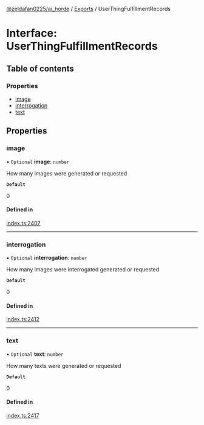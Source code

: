 [@zeldafan0225/ai_horde](../README.md) / [Exports](../modules.md) / UserThingFulfillmentRecords

# Interface: UserThingFulfillmentRecords

## Table of contents

### Properties

- [image](UserThingFulfillmentRecords.md#image)
- [interrogation](UserThingFulfillmentRecords.md#interrogation)
- [text](UserThingFulfillmentRecords.md#text)

## Properties

### image

• `Optional` **image**: `number`

How many images were generated or requested

**`Default`**

0

#### Defined in

[index.ts:2407](https://github.com/ZeldaFan0225/ai_horde/blob/ca96654/index.ts#L2407)

___

### interrogation

• `Optional` **interrogation**: `number`

How many images were interrogated generated or requested

**`Default`**

0

#### Defined in

[index.ts:2412](https://github.com/ZeldaFan0225/ai_horde/blob/ca96654/index.ts#L2412)

___

### text

• `Optional` **text**: `number`

How many texts were generated or requested

**`Default`**

0

#### Defined in

[index.ts:2417](https://github.com/ZeldaFan0225/ai_horde/blob/ca96654/index.ts#L2417)
